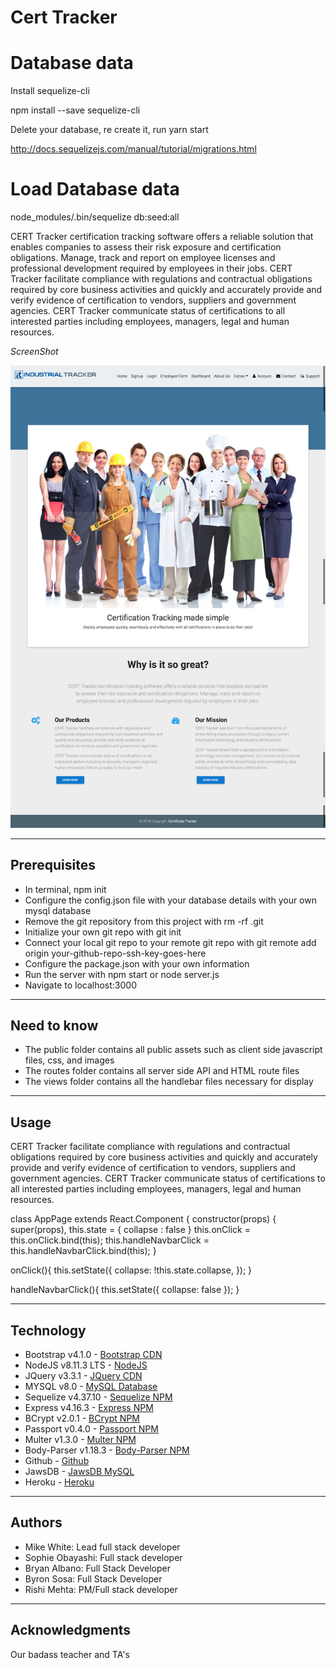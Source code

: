 # Cert Tracker

# Database data
Install sequelize-cli

npm install --save sequelize-cli

Delete your database, re create it, run yarn start

http://docs.sequelizejs.com/manual/tutorial/migrations.html

# Load Database data
node_modules/.bin/sequelize db:seed:all


CERT Tracker certification tracking software offers a reliable solution that enables companies to assess their risk exposure and certification obligations. Manage, track and report on employee licenses and professional development required by employees in their jobs. CERT Tracker facilitate compliance with regulations and contractual obligations required by core business activities and quickly and accurately provide and verify evidence of certification to vendors, suppliers and government agencies. CERT Tracker communicate status of certifications to all interested parties including employees, managers, legal and human resources.

*ScreenShot*

![Alt text](/public/images/readme.png "CERT Tracker")

* * *

## Prerequisites ##
* In terminal, npm init
* Configure the config.json file with your database details with your own mysql database
* Remove the git repository from this project with rm -rf .git
* Initialize your own git repo with git init
* Connect your local git repo to your remote git repo with git remote add origin your-github-repo-ssh-key-goes-here
* Configure the package.json with your own information
* Run the server with npm start or node server.js
* Navigate to localhost:3000

* * *

## Need to know ##
* The public folder contains all public assets such as client side javascript files, css, and images
* The routes folder contains all server side API and HTML route files
* The views folder contains all the handlebar files necessary for display

* * *

## Usage
CERT Tracker facilitate compliance with regulations and contractual obligations required by core business activities and quickly and accurately provide and verify evidence of certification to vendors, suppliers and government agencies. CERT Tracker communicate status of certifications to all interested parties including employees, managers, legal and human resources.

class AppPage extends React.Component {
  constructor(props) {
    super(props),
    this.state = {
      collapse : false
    }
    this.onClick = this.onClick.bind(this);
    this.handleNavbarClick = this.handleNavbarClick.bind(this);
  }

  onClick(){
    this.setState({
        collapse: !this.state.collapse,
    });
  }

  handleNavbarClick(){
    this.setState({
      collapse: false
    });
  }

* * *

## Technology

* Bootstrap v4.1.0 - [Bootstrap CDN](https://getbootstrap.com/docs/4.1/getting-started/introduction/)
* NodeJS v8.11.3 LTS - [NodeJS](https://nodejs.org/en/)
* JQuery v3.3.1 - [JQuery CDN](https://code.jquery.com/)
* MYSQL v8.0 - [MySQL Database](https://www.mysql.com/)
* Sequelize v4.37.10 - [Sequelize NPM](https://www.npmjs.com/package/sequelize)
* Express v4.16.3 - [Express NPM](https://www.npmjs.com/package/express)
* BCrypt v2.0.1 - [BCrypt NPM](https://www.npmjs.com/package/bcrypt)
* Passport v0.4.0 - [Passport NPM](https://www.npmjs.com/package/passport)
* Multer v1.3.0 - [Multer NPM](https://www.npmjs.com/package/multer)
* Body-Parser v1.18.3 - [Body-Parser NPM](https://www.npmjs.com/package/body-parser)
* Github - [Github](https://pages.github.com/)
* JawsDB - [JawsDB MySQL](https://elements.heroku.com/addons/jawsdb)
* Heroku - [Heroku](https://www.heroku.com/)

* * *

## Authors
* Mike White: Lead full stack developer
* Sophie Obayashi: Full stack developer
* Bryan Albano: Full Stack Developer
* Byron Sosa: Full Stack Developer
* Rishi Mehta: PM/Full stack developer

* * *

## Acknowledgments
Our badass teacher and TA's
